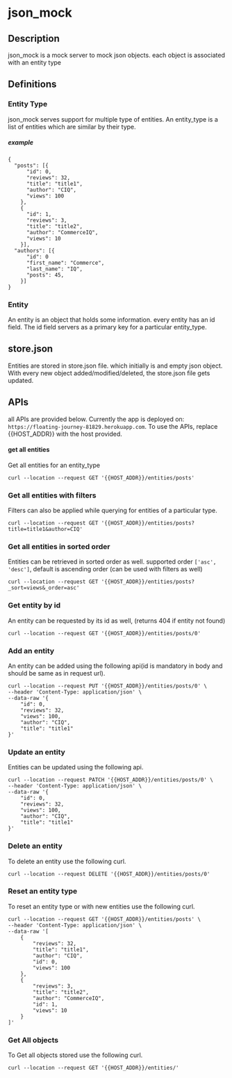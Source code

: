 # json_mock

## Description
json_mock is a mock server to mock json objects. each object is associated with an entity type


## Definitions

### Entity Type

json_mock serves support for multiple type of entities. An entity_type is a list of entities which
are similar by their type.

##### example
```
{
  "posts": [{
      "id": 0,
      "reviews": 32,
      "title": "title1",
      "author": "CIQ",
      "views": 100
    },
    {
      "id": 1,
      "reviews": 3,
      "title": "title2",
      "author": "CommerceIQ",
      "views": 10
    }],
  "authors": [{
      "id": 0
      "first_name": "Commerce",
      "last_name": "IQ",
      "posts": 45,
    }]
}
```

### Entity
An entity is an object that holds some information. every entity has an id field. The id field servers as a primary key
for a particular entity_type.


## store.json
Entities are stored in store.json file. which initially is and empty json object. With every new object
added/modified/deleted, the store.json file gets updated.

## APIs
all APIs are provided below. Currently the app is deployed on: `https://floating-journey-81829.herokuapp.com`. 
To use the APIs, replace {{HOST_ADDR}} with the host provided.
#### get all entities
Get all entities for an entity_type

```curl --location --request GET '{{HOST_ADDR}}/entities/posts'```

### Get all entities with filters
Filters can also be applied while querying for entities of a particular type. 

```curl --location --request GET '{{HOST_ADDR}}/entities/posts?title=title1&author=CIQ'```

### Get all entities in sorted order
Entities can be retrieved in sorted order as well. supported order `['asc', 'desc']`, default is ascending order
(can be used with filters as well)

```curl --location --request GET '{{HOST_ADDR}}/entities/posts?_sort=views&_order=asc'``` 

### Get entity by id
An entity can be requested by its id as well, (returns 404 if entity not found)

```curl --location --request GET '{{HOST_ADDR}}/entities/posts/0'```

### Add an entity
An entity can be added using the following api(id is mandatory in body and should be same as in request url).

```
curl --location --request PUT '{{HOST_ADDR}}/entities/posts/0' \
--header 'Content-Type: application/json' \
--data-raw '{
    "id": 0,
    "reviews": 32,
    "views": 100,
    "author": "CIQ",
    "title": "title1"
}'
```

### Update an entity
Entities can be updated using the following api. 
```
curl --location --request PATCH '{{HOST_ADDR}}/entities/posts/0' \
--header 'Content-Type: application/json' \
--data-raw '{
    "id": 0,
    "reviews": 32,
    "views": 100,
    "author": "CIQ",
    "title": "title1"
}'
```

### Delete an entity
To delete an entity use the following curl.

```curl --location --request DELETE '{{HOST_ADDR}}/entities/posts/0'```

### Reset an entity type
To reset an entity type or with new entities use the following curl.
```
curl --location --request GET '{{HOST_ADDR}}/entities/posts' \
--header 'Content-Type: application/json' \
--data-raw '[
    {
        "reviews": 32,
        "title": "title1",
        "author": "CIQ",
        "id": 0,
        "views": 100
    },
    {
        "reviews": 3,
        "title": "title2",
        "author": "CommerceIQ",
        "id": 1,
        "views": 10
    }
]'
```

### Get All objects
To Get all objects stored use the following curl.

```curl --location --request GET '{{HOST_ADDR}}/entities/'```
